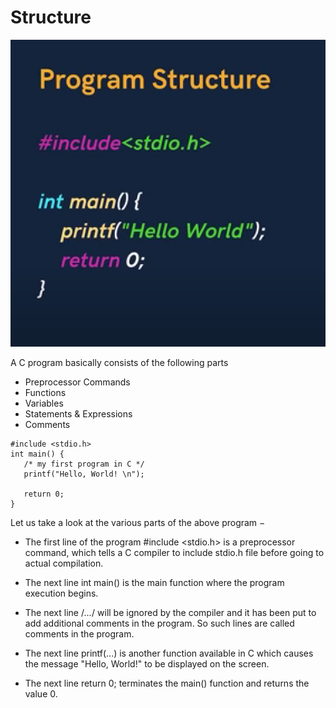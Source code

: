 # Structure

![Structure](./Structure.png)

A C program basically consists of the following parts
- Preprocessor Commands
- Functions
- Variables
- Statements & Expressions
- Comments

```  
#include <stdio.h>
int main() {
   /* my first program in C */
   printf("Hello, World! \n");
   
   return 0;
}
```
Let us take a look at the various parts of the above program −

- The first line of the program #include <stdio.h> is a preprocessor command, which tells a C compiler to include stdio.h file before going to actual compilation.

- The next line int main() is the main function where the program execution begins.

- The next line /*...*/ will be ignored by the compiler and it has been put to add additional comments in the program. So such lines are called comments in the program.

- The next line printf(...) is another function available in C which causes the message "Hello, World!" to be displayed on the screen.

- The next line return 0; terminates the main() function and returns the value 0.